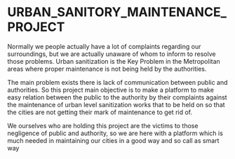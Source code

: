 # URBAN_SANITORY_MAINTENANCE_PROJECT
Normally we people actually have a lot of complaints regarding our surroundings, but  we are actually unaware of whom to inform to resolve those problems. Urban sanitization  is the Key Problem in the Metropolitan areas where proper maintenance is not being held  by the authorities. 

The main problem exists there is lack of communication between  public and authorities. So this project main objective is to make a platform to make easy relation between  the public to the authority by their complaints against the maintenance of urban level  sanitization works that to be held on so that the cities are not getting their mark of  maintenance to get rid of.

We ourselves who are holding this project are the victims to those negligence of  public and authority, so we are here with a platform which is much needed in maintaining  our cities in a good way and so call as smart way
